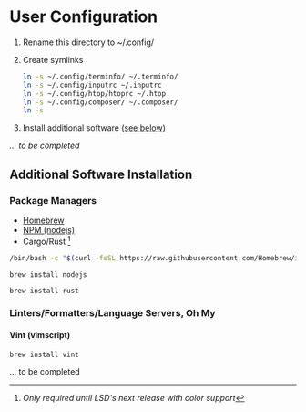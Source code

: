 # User Configuration

1. Rename this directory to ~/.config/
1. Create symlinks

   ```bash
   ln -s ~/.config/terminfo/ ~/.terminfo/
   ln -s ~/.config/inputrc ~/.inputrc
   ln -s ~/.config/htop/htoprc ~/.htop
   ln -s ~/.config/composer/ ~/.composer/
   ln -s
   ```

1. Install additional software ([see below](#additional-software-installation))

*... to be completed*

## Additional Software Installation

### Package Managers

* [Homebrew](https://www.brew.sh/)
* [NPM (nodejs)](https://www.nodejs.org)
* Cargo/Rust [^1]

```bash
/bin/bash -c "$(curl -fsSL https://raw.githubusercontent.com/Homebrew/install/HEAD/install.sh)"
```

`brew install nodejs`

`brew install rust`

[^1]: *Only required until LSD's next release with color support*

### Linters/Formatters/Language Servers, Oh My

#### Vint (vimscript)

`brew install vint`

... to be completed
